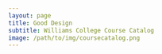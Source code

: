 ```yaml
---
layout: page
title: Good Design 
subtitle: Williams College Course Catalog 
image: /path/to/img/coursecatalog.png
---
```




